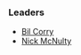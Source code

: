 ### Leaders

* [Bil Corry](mailto:bil.corry@owasp.org)
* [Nick McNulty](mailto:nmcnulty5@gmail.com)
